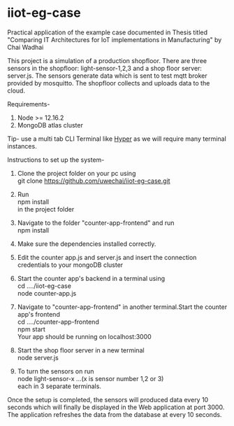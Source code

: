 # iiot-eg-case
Practical application of the example case documented in Thesis titled "Comparing IT Architectures for IoT implementations in Manufacturing" by Chai Wadhai

This project is a simulation of a production shopfloor. There are three sensors in the shopfloor: light-sensor-1,2,3 and a shop floor server: server.js. The sensors generate data 
which is sent to test mqtt broker provided by mosquitto. The shopfloor collects and uploads data to the cloud.

Requirements- 
1. Node >= 12.16.2
2. MongoDB atlas cluster

Tip- use a multi tab CLI Terminal like  [Hyper](https://hyper.is) as we will require many terminal instances.

Instructions to set up the system-
1. Clone the project folder on your pc using\
      git clone https://github.com/uwechai/iiot-eg-case.git
      
2. Run\
    npm install\
   in the project folder
   
3. Navigate to the folder "counter-app-frontend" and run\
    npm install
    
4. Make sure the dependencies installed correctly.

5. Edit the counter app.js and server.js and insert the connection credentials to your mongoDB cluster

6. Start the counter app's backend in a terminal using\
    cd ..../iiot-eg-case\
    node counter-app.js
    
7. Navigate to "counter-app-frontend" in another terminal.Start the counter app's frontend \
    cd ..../counter-app-frontend\
    npm start \
    Your app should be running on localhost:3000
    
5. Start the shop floor server in a new terminal\
    node server.js
    
6. To turn the sensors on run\
    node light-sensor-x                   ...(x is sensor number 1,2 or 3)\
    each in 3 separate terminals.

Once the setup is completed, the sensors will produced data every 10 seconds which will finally be displayed in the Web application at port 3000. The application refreshes the data from the database at every 10 seconds.

 


